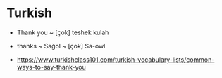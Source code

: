 # Turkish

* Thank you ~ [çok] teshek kulah
* thanks ~ Sağol ~ [çok] Sa-owl

* https://www.turkishclass101.com/turkish-vocabulary-lists/common-ways-to-say-thank-you
